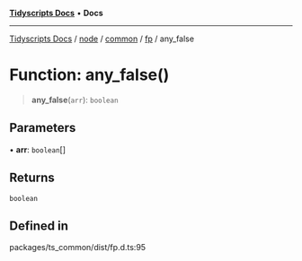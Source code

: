 [**Tidyscripts Docs**](../../../../../../../README.md) • **Docs**

***

[Tidyscripts Docs](../../../../../../../globals.md) / [node](../../../../../README.md) / [common](../../../README.md) / [fp](../README.md) / any\_false

# Function: any\_false()

> **any\_false**(`arr`): `boolean`

## Parameters

• **arr**: `boolean`[]

## Returns

`boolean`

## Defined in

packages/ts\_common/dist/fp.d.ts:95
